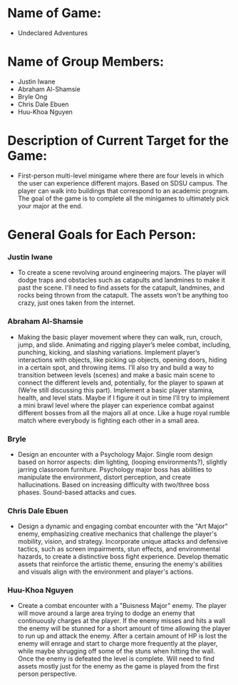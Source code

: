 # Name of Game: 
- Undeclared Adventures

# Name of Group Members: 
- Justin Iwane
- Abraham Al-Shamsie 
- Bryle Ong 
- Chris Dale Ebuen
- Huu-Khoa Nguyen

# Description of Current Target for the Game:
- First-person multi-level minigame where there are four levels in which the user can experience different majors. Based on SDSU campus. The player can walk into buildings that correspond to an academic program. The goal of the game is to complete all the minigames to ultimately pick your major at the end.

# General Goals for Each Person:

### Justin Iwane
- To create a scene revolving around engineering majors. The player will dodge traps and obstacles such as catapults and landmines to make it past the scene. I'll need to find assets for the catapult, landmines, and rocks being thrown from the catapult. The assets won't be anything too crazy, just ones taken from the internet.

### Abraham Al-Shamsie
- Making the basic player movement where they can walk, run, crouch, jump, and slide. Animating and rigging player’s melee combat, including, punching, kicking, and slashing variations. Implement player’s interactions with objects, like picking up objects, opening doors, hiding in a certain spot, and throwing items. I’ll also try and build a way to transition between levels (scenes) and make a basic main scene to connect the different levels and, potentially, for the player to spawn at (We’re still discussing this part). Implement a basic player stamina, health, and level stats. Maybe if I figure it out in time I’ll try to implement a mini brawl level where the player can experience combat against different bosses from all the majors all at once. Like a huge royal rumble match where everybody is fighting each other in a small area.

### Bryle
- Design an encounter with a Psychology Major. Single room design based on horror aspects: dim lighting, (looping environments?), slightly jarring classroom furniture. Psychology major boss has abilities to manipulate the environment, distort perception, and create hallucinations. Based on increasing difficulty with two/three boss phases. Sound-based attacks and cues.

### Chris Dale Ebuen
- Design a dynamic and engaging combat encounter with the "Art Major" enemy, emphasizing creative mechanics that challenge the player's mobility, vision, and strategy. Incorporate unique attacks and defensive tactics, such as screen impairments, stun effects, and environmental hazards, to create a distinctive boss fight experience. Develop thematic assets that reinforce the artistic theme, ensuring the enemy's abilities and visuals align with the environment and player's actions. 

### Huu-Khoa Nguyen
- Create a combat encounter with a "Buisness Major" enemy. The player will move around a large area trying to dodge an enemy that continuously charges at the player. If the enemy misses and hits a wall the enemy will be stunned for a short amount of time allowing the player to run up and attack the enemy. After a certain amount of HP is lost the enemy will enrage and start to charge more frequently at the player, while maybe shrugging off some of the stuns when hitting the wall. Once the enemy is defeated the level is complete. Will need to find assets mostly just for the enemy as the game is played from the first person perspective.
